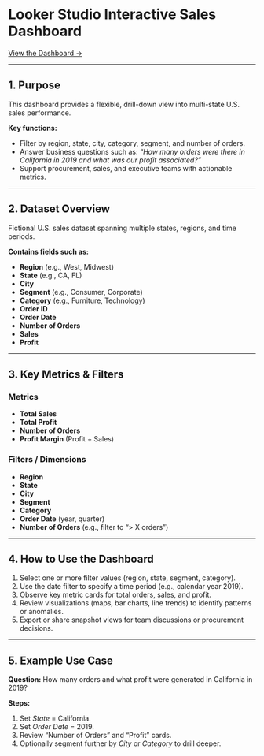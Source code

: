 # Looker Studio Interactive Sales Dashboard  
[View the Dashboard →](https://lookerstudio.google.com/reporting/d97923cd-d65b-4975-8e86-567750c54177)

---

## 1. Purpose
This dashboard provides a flexible, drill-down view into multi-state U.S. sales performance.  

**Key functions:**
- Filter by region, state, city, category, segment, and number of orders.  
- Answer business questions such as: *“How many orders were there in California in 2019 and what was our profit associated?”*  
- Support procurement, sales, and executive teams with actionable metrics.  

---

## 2. Dataset Overview
Fictional U.S. sales dataset spanning multiple states, regions, and time periods.  

**Contains fields such as:**
- **Region** (e.g., West, Midwest)  
- **State** (e.g., CA, FL)  
- **City**  
- **Segment** (e.g., Consumer, Corporate)  
- **Category** (e.g., Furniture, Technology)  
- **Order ID**  
- **Order Date**  
- **Number of Orders**  
- **Sales**  
- **Profit**  

---

## 3. Key Metrics & Filters

### Metrics
- **Total Sales**  
- **Total Profit**  
- **Number of Orders**  
- **Profit Margin** (Profit ÷ Sales)  

### Filters / Dimensions
- **Region**  
- **State**  
- **City**  
- **Segment**  
- **Category**  
- **Order Date** (year, quarter)  
- **Number of Orders** (e.g., filter to “> X orders”)  

---

## 4. How to Use the Dashboard
1. Select one or more filter values (region, state, segment, category).  
2. Use the date filter to specify a time period (e.g., calendar year 2019).  
3. Observe key metric cards for total orders, sales, and profit.  
4. Review visualizations (maps, bar charts, line trends) to identify patterns or anomalies.  
5. Export or share snapshot views for team discussions or procurement decisions.  

---

## 5. Example Use Case
**Question:** How many orders and what profit were generated in California in 2019?  

**Steps:**
1. Set *State* = California.  
2. Set *Order Date* = 2019.  
3. Review “Number of Orders” and “Profit” cards.  
4. Optionally segment further by *City* or *Category* to drill deeper.  
